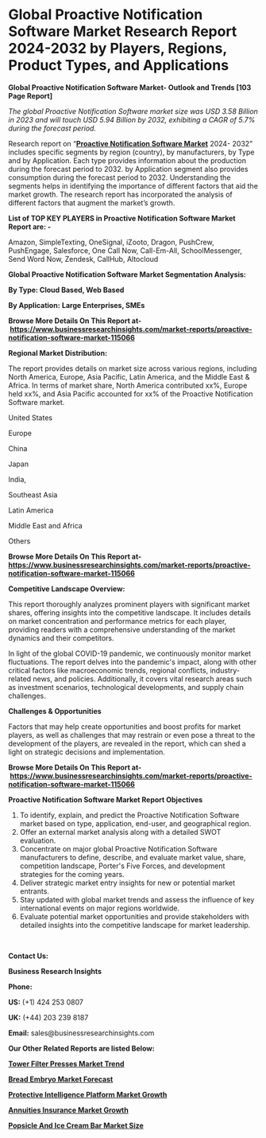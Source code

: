 <h1>Global Proactive Notification Software Market Research Report 2024-2032 by Players, Regions, Product Types, and Applications</h1>

<p><strong>Global Proactive Notification Software Market- Outlook and Trends [103 Page Report]</strong></p><p><em>The global Proactive Notification Software market size was USD 3.58 Billion in 2023 and will touch USD 5.94 Billion by 2032, exhibiting a CAGR of 5.7% during the forecast period.</em></p><p>Research report on &ldquo;<strong><a href="https://www.businessresearchinsights.com/market-reports/proactive-notification-software-market-115066">Proactive Notification Software Market</a></strong> 2024- 2032&rdquo; includes specific segments by region (country), by manufacturers, by Type and by Application. Each type provides information about the production during the forecast period to 2032. by Application segment also provides consumption during the forecast period to 2032. Understanding the segments helps in identifying the importance of different factors that aid the market growth. The research report has incorporated the analysis of different factors that augment the market&rsquo;s growth.</p><p><strong>List of TOP KEY PLAYERS in Proactive Notification Software Market Report are: -</strong></p><p>Amazon, SimpleTexting, OneSignal, iZooto, Dragon, PushCrew, PushEngage, Salesforce, One Call Now, Call-Em-All, SchoolMessenger, Send Word Now, Zendesk, CallHub, Altocloud</p><p><strong>Global Proactive Notification Software Market Segmentation Analysis:</strong></p><p><strong>By Type: Cloud Based, Web Based</strong></p><p><strong>By Application:</strong> <strong>Large Enterprises, SMEs</strong></p><p><strong>Browse More Details On This Report at-&nbsp;<a href="https://www.businessresearchinsights.com/market-reports/proactive-notification-software-market-115066">https://www.businessresearchinsights.com/market-reports/proactive-notification-software-market-115066</a></strong></p><p><strong>Regional Market Distribution:</strong></p><p>The report provides details on market size across various regions, including North America, Europe, Asia Pacific, Latin America, and the Middle East &amp; Africa. In terms of market share, North America contributed xx%, Europe held xx%, and Asia Pacific accounted for xx% of the Proactive Notification Software market.</p><p>United States</p><p>Europe</p><p>China</p><p>Japan</p><p>India,</p><p>Southeast Asia</p><p>Latin America</p><p>Middle East and Africa</p><p>Others</p><p><strong>Browse More Details On This Report at- <a href="https://www.businessresearchinsights.com/market-reports/proactive-notification-software-market-115066">https://www.businessresearchinsights.com/market-reports/proactive-notification-software-market-115066</a></strong></p><p><strong>Competitive Landscape Overview:</strong></p><p>This report thoroughly analyzes prominent players with significant market shares, offering insights into the competitive landscape. It includes details on market concentration and performance metrics for each player, providing readers with a comprehensive understanding of the market dynamics and their competitors.</p><p>In light of the global COVID-19 pandemic, we continuously monitor market fluctuations. The report delves into the pandemic's impact, along with other critical factors like macroeconomic trends, regional conflicts, industry-related news, and policies. Additionally, it covers vital research areas such as investment scenarios, technological developments, and supply chain challenges.</p><p><strong>Challenges &amp; Opportunities</strong></p><p>Factors that may help create opportunities and boost profits for market players, as well as challenges that may restrain or even pose a threat to the development of the players, are revealed in the report, which can shed a light on strategic decisions and implementation.</p><p><strong>Browse More Details On This Report at-&nbsp;<a href="https://www.businessresearchinsights.com/market-reports/proactive-notification-software-market-115066">https://www.businessresearchinsights.com/market-reports/proactive-notification-software-market-115066</a></strong></p><p><strong>Proactive Notification Software Market Report Objectives</strong></p><ol><li>To identify, explain, and predict the Proactive Notification Software market based on type, application, end-user, and geographical region.</li><li>Offer an external market analysis along with a detailed SWOT evaluation.</li><li>Concentrate on major global Proactive Notification Software manufacturers to define, describe, and evaluate market value, share, competition landscape, Porter's Five Forces, and development strategies for the coming years.</li><li>Deliver strategic market entry insights for new or potential market entrants.</li><li>Stay updated with global market trends and assess the influence of key international events on major regions worldwide.</li><li>Evaluate potential market opportunities and provide stakeholders with detailed insights into the competitive landscape for market leadership.</li></ol><p>&nbsp;</p><p><strong>Contact Us:&nbsp;</strong></p><p><strong>Business Research Insights</strong></p><p><strong>Phone:</strong></p><p><strong>US:</strong>&nbsp;(+1) 424 253 0807</p><p><strong>UK:</strong>&nbsp;(+44) 203 239 8187</p><p><strong>Email:</strong>&nbsp;sales@businessresearchinsights.com</p><p><strong>Our Other Related Reports are listed Below: </strong></p><p><strong><a href="https://www.businessresearchinsights.com/market-reports/tower-filter-presses-market-115136">Tower Filter Presses Market Trend</a></strong></p><p><strong><a href="https://www.businessresearchinsights.com/market-reports/bread-embryo-market-116060">Bread Embryo Market Forecast</a></strong></p><p><strong><a href="https://www.businessresearchinsights.com/market-reports/protective-intelligence-platform-market-115624">Protective Intelligence Platform Market Growth</a></strong></p><p><strong><a href="https://www.businessresearchinsights.com/market-reports/annuities-insurance-market-115101">Annuities Insurance Market Growth</a></strong></p><p><strong><a href="https://www.businessresearchinsights.com/market-reports/popsicle-and-ice-cream-bar-market-115901">Popsicle And Ice Cream Bar Market Size</a></strong></p>


